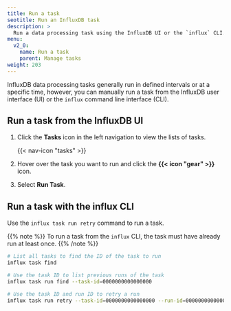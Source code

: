 ```yaml
---
title: Run a task
seotitle: Run an InfluxDB task
description: >
  Run a data processing task using the InfluxDB UI or the `influx` CLI.
menu:
  v2_0:
    name: Run a task
    parent: Manage tasks
weight: 203
---
```


InfluxDB data processing tasks generally run in defined intervals or at a specific time,
however, you can manually run a task from the InfluxDB user interface (UI) or the
`influx` command line interface (CLI).

## Run a task from the InfluxDB UI
1. Click the **Tasks** icon in the left navigation to view the lists of tasks.

    {{< nav-icon "tasks" >}}

2. Hover over the task you want to run and click the **{{< icon "gear" >}}** icon.
3. Select **Run Task**.

## Run a task with the influx CLI
Use the `influx task run retry` command to run a task.

{{% note %}}
To run a task from the `influx` CLI, the task must have already run at least once.
{{% /note %}}

```sh
# List all tasks to find the ID of the task to run
influx task find

# Use the task ID to list previous runs of the task
influx task run find --task-id=0000000000000000

# Use the task ID and run ID to retry a run
influx task run retry --task-id=0000000000000000 --run-id=0000000000000000
```
